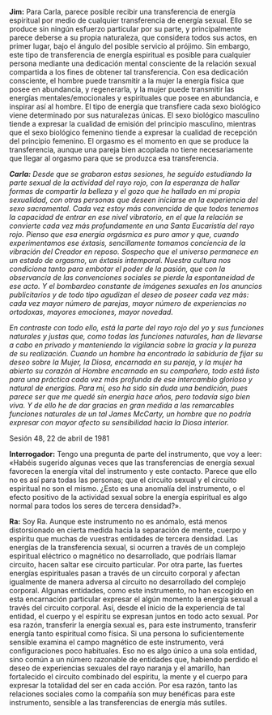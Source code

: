 <p><strong>Jim:</strong> Para Carla, parece posible recibir una transferencia de energía espiritual por medio de cualquier transferencia de energía sexual. Ello se produce sin ningún esfuerzo particular por su parte, y principalmente parece deberse a su propia naturaleza, que considera todos sus actos, en primer lugar, bajo el ángulo del posible servicio al prójimo. Sin embargo, este tipo de transferencia de energía espiritual es posible para cualquier persona mediante una dedicación mental consciente de la relación sexual compartida a los fines de obtener tal transferencia. Con esa dedicación consciente, el hombre puede transmitir a la mujer la energía física que posee en abundancia, y regenerarla, y la mujer puede transmitir las energías mentales/emocionales y espirituales que posee en abundancia, e inspirar así al hombre. El tipo de energía que transfiere cada sexo biológico viene determinado por sus naturalezas únicas. El sexo biológico masculino tiende a expresar la cualidad de emisión del principio masculino, mientras que el sexo biológico femenino tiende a expresar la cualidad de recepción del principio femenino. El orgasmo es el momento en que se produce la transferencia, aunque una pareja bien acoplada no tiene necesariamente que llegar al orgasmo para que se produzca esa transferencia.</p>
<p><em><strong>Carla:</strong> Desde que se grabaron estas sesiones, he seguido estudiando la parte sexual de la actividad del rayo rojo, con la esperanza de hallar formas de compartir la belleza y el gozo que he hallado en mi propia sexualidad, con otras personas que deseen iniciarse en la experiencia del sexo sacramental. Cada vez estoy más convencida de que todos tenemos la capacidad de entrar en ese nivel vibratorio, en el que la relación se convierte cada vez más profundamente en una Santa Eucaristía del rayo rojo. Pienso que esa energía orgásmica es puro amor y que, cuando experimentamos ese éxtasis, sencillamente tomamos conciencia de la vibración del Creador en reposo. Sospecho que el universo permanece en un estado de orgasmo, un éxtasis intemporal. Nuestra cultura nos condiciona tanto para embotar el poder de la pasión, que con la observancia de las convenciones sociales se pierde la espontaneidad de ese acto. Y el bombardeo constante de imágenes sexuales en los anuncios publicitarios y de todo tipo agudizan el deseo de poseer cada vez más: cada vez mayor número de parejas, mayor número de experiencias no ortodoxas, mayores emociones, mayor novedad.</em></p>
<p><em>En contraste con todo ello, está la parte del rayo rojo del yo y sus funciones naturales y justas que, como todas las funciones naturales, han de llevarse a cabo en privado y manteniendo la vigilancia sobre la gracia y la pureza de su realización. Cuando un hombre ha encontrado la sabiduría de fijar su deseo sobre la Mujer, la Diosa, encarnada en su pareja, y la mujer ha abierto su corazón al Hombre encarnado en su compañero, todo está listo para una práctica cada vez más profunda de ese intercambio glorioso y natural de energías. Para mí, eso ha sido sin duda una bendición, pues parece ser que me quedé sin energía hace años, pero todavía sigo bien viva. Y de ello he de dar gracias en gran medida a las remarcables funciones naturales de un tal James McCarty, un hombre que no podría expresar con mayor afecto su sensibilidad hacia la Diosa interior.</em></p>
<p class="transcript-sub-title">Sesión 48, 22 de abril de 1981</p>
<p><strong>Interrogador:</strong> Tengo una pregunta de parte del instrumento, que voy a leer: «Habéis sugerido algunas veces que las transferencias de energía sexual favorecen la energía vital del instrumento y este contacto. Parece que ello no es así para todas las personas; que el circuito sexual y el circuito espiritual no son el mismo. ¿Esto es una anomalía del instrumento, o el efecto positivo de la actividad sexual sobre la energía espiritual es algo normal para todos los seres de tercera densidad?».</p>
<p><strong>Ra:</strong> Soy Ra. Aunque este instrumento no es anómalo, está menos distorsionado en cierta medida hacia la separación de mente, cuerpo y espíritu que muchas de vuestras entidades de tercera densidad. Las energías de la transferencia sexual, si ocurren a través de un complejo espiritual eléctrico o magnético no desarrollado, que podríais llamar circuito, hacen saltar ese circuito particular. Por otra parte, las fuertes energías espirituales pasan a través de un circuito corporal y afectan igualmente de manera adversa al circuito no desarrollado del complejo corporal. Algunas entidades, como este instrumento, no han escogido en esta encarnación particular expresar el algún momento la energía sexual a través del circuito corporal. Así, desde el inicio de la experiencia de tal entidad, el cuerpo y el espíritu se expresan juntos en todo acto sexual. Por esa razón, transferir la energía sexual es, para este instrumento, transferir energía tanto espiritual como física. Si una persona lo suficientemente sensible examina el campo magnético de este instrumento, verá configuraciones poco habituales. Eso no es algo único a una sola entidad, sino común a un número razonable de entidades que, habiendo perdido el deseo de experiencias sexuales del rayo naranja y el amarillo, han fortalecido el circuito combinado del espíritu, la mente y el cuerpo para expresar la totalidad del ser en cada acción. Por esa razón, tanto las relaciones sociales como la compañía son muy benéficas para este instrumento, sensible a las transferencias de energía más sutiles.</p>